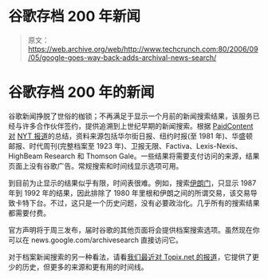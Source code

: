 # 谷歌存档 200 年新闻

> 原文：<https://web.archive.org/web/http://www.techcrunch.com:80/2006/09/05/google-goes-way-back-adds-archival-news-search/>

# 谷歌存档 200 年的新闻

 [](https://web.archive.org/web/20220522111107/http://news.google.com/archivesearch) 谷歌新闻挣脱了世俗的枷锁；不再满足于显示一个月前的新闻搜索结果，该服务已经与许多合作伙伴签约，提供追溯到上世纪早期的新闻搜索。根据 [PaidContent 对](https://web.archive.org/web/20220522111107/http://www.paidcontent.org/google-news-launches-archive-service-with-wsj-nyt-lexis-and-others-no-direct-revenues) [NYT 报道](https://web.archive.org/web/20220522111107/http://www.nytimes.com/2006/09/06/business/media/06google.html?ex=1315195200&en=1acad0629169837e&ei=5088&partner=rssnyt&emc=rss)的总结，资料来源包括华尔街日报、纽约时报(至 1981 年)、华盛顿邮报、时代周刊(完整档案至 1923 年)、卫报无限、Factiva、Lexis-Nexis、HighBeam Research 和 Thomson Gale。一些结果将需要支付访问的来源，结果页面上没有谷歌广告。常规搜索和时间线显示选项可用。

到目前为止显示的结果似乎有限，时间表很难。例如，搜索[伊朗门](https://web.archive.org/web/20220522111107/http://news.google.com/archivesearch?q=Iran+Contra&ie=UTF-8&oe=UTF-8&btnG=Show+Timeline)，只显示 1987 年到 1992 年的结果，因此排除了 1980 年里根和伊朗之间的所谓交易，该交易导致卡特下台。不过，这只是一个历史问题，没有必要政治化。几乎所有的搜索结果都需要付费。

官方声明将于周三发布，届时谷歌的其他页面将会提供档案搜索选项。虽然现在你可以在 news.google.com/archivesearch 直接访问它。

对于档案新闻搜索的另一种看法，请看[我们最近对 Topix.net 的报道](https://web.archive.org/web/20220522111107/http://www.beta.techcrunch.com/2006/08/08/topixnet-finally-usable-after-relaunch/)，它提供了更少的历史，但更多的来源和更有用的时间线。
